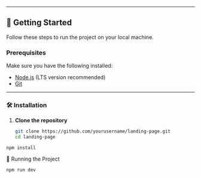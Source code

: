 
---

## 🚀 Getting Started

Follow these steps to run the project on your local machine.

### Prerequisites

Make sure you have the following installed:

- [Node.js](https://nodejs.org/) (LTS version recommended)
- [Git](https://git-scm.com/)

---

### 🛠 Installation

1. **Clone the repository**

   ```bash
   git clone https://github.com/yourusername/landing-page.git
   cd landing-page
   ```
   
  
  
  ``` 2. ** Install dependencies**
  npm install 
   ```

🚦 Running the Project
```After installation, start the development server using:
npm run dev
```


